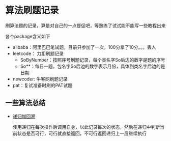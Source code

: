 # 算法刷题记录

刷算法题的记录，算是对自己的一点督促吧，等熟练了试试能不能写一些教程出来

各个package含义如下
+ alibaba：阿里巴巴笔试题，目前只参加了一次，100分拿了10分。。。丢人
+ leetcode： 力扣刷题记录
  - SoByNumber：按照序号刷题记录，每个类名字So后边的数字是题的序号
  - So**：每日一题，包名字So后边的数字表示月份，具体到类名字后边的是日期
+ newcoder: 牛客网刷题记录
+ pat：复试准备时刷的PAT试题

## 一些算法总结
- [递归加回溯](./src/leetcode/So05/So0508.java)
  
  使用递归在每次操作后调用自身，以此记录每次的状态，然后在递归中判断当前状态是否可行，可行就直接返回，不可行返回递归上一层继续执行

